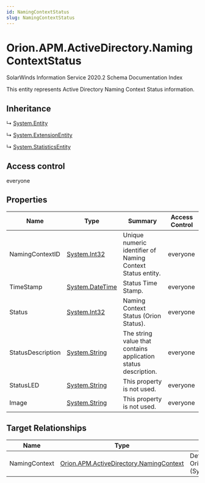```yaml
---
id: NamingContextStatus
slug: NamingContextStatus
---
```


# Orion.APM.ActiveDirectory.NamingContextStatus

SolarWinds Information Service 2020.2 Schema Documentation Index

This entity represents Active Directory Naming Context Status information.

## Inheritance

↳ [System.Entity](./../System/Entity)

↳ [System.ExtensionEntity](./../System/ExtensionEntity)

↳ [System.StatisticsEntity](./../System/StatisticsEntity)

## Access control

everyone

## Properties

| Name | Type | Summary | Access Control |
| ------ | ------ | ------ | ------ |
| NamingContextID | [System.Int32](https://docs.microsoft.com/en-us/dotnet/api/system.int32) | Unique numeric identifier of Naming Context Status entity. | everyone |
| TimeStamp | [System.DateTime](https://docs.microsoft.com/en-us/dotnet/api/system.datetime) | Status Time Stamp. | everyone |
| Status | [System.Int32](https://docs.microsoft.com/en-us/dotnet/api/system.int32) | Naming Context Status (Orion Status). | everyone |
| StatusDescription | [System.String](https://docs.microsoft.com/en-us/dotnet/api/system.string) | The string value that contains application status description. | everyone |
| StatusLED | [System.String](https://docs.microsoft.com/en-us/dotnet/api/system.string) | This property is not used. | everyone |
| Image | [System.String](https://docs.microsoft.com/en-us/dotnet/api/system.string) | This property is not used. | everyone |

## Target Relationships

| Name | Type | Notes |
| ------ | ------ | ------ |
| NamingContext | [Orion.APM.ActiveDirectory.NamingContext](./../Orion.APM.ActiveDirectory/NamingContext) | Defined by relationship Orion.APM.ActiveDirectory.NamingContextsHostsStatus (System.Hosting) |

